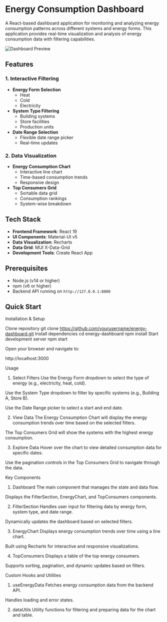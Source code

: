 # Energy Consumption Dashboard

A React-based dashboard application for monitoring and analyzing energy consumption patterns across different systems and energy forms. This application provides real-time visualization and analysis of energy consumption data with filtering capabilities.

![Dashboard Preview](dashboard-preview.png)

## Features

### 1. Interactive Filtering

- **Energy Form Selection**
  - Heat
  - Cold
  - Electricity
- **System Type Filtering**
  - Building systems
  - Store facilities
  - Production units
- **Date Range Selection**
  - Flexible date range picker
  - Real-time updates

### 2. Data Visualization

- **Energy Consumption Chart**
  - Interactive line chart
  - Time-based consumption trends
  - Responsive design
- **Top Consumers Grid**
  - Sortable data grid
  - Consumption rankings
  - System-wise breakdown

## Tech Stack

- **Frontend Framework**: React 19
- **UI Components**: Material-UI v5
- **Data Visualization**: Recharts
- **Data Grid**: MUI X-Data-Grid
- **Development Tools**: Create React App

## Prerequisites

- Node.js (v14 or higher)
- npm (v6 or higher)
- Backend API running on `http://127.0.0.1:8000`

## Quick Start

Installation & Setup

Clone repository
git clone https://github.com/yourusername/energy-dashboard.git
Install dependencies
cd energy-dashboard
npm install
Start development server
npm start

Open your browser and navigate to:

http://localhost:3000

Usage

1. Select Filters
   Use the Energy Form dropdown to select the type of energy (e.g., electricity, heat, cold).

Use the System Type dropdown to filter by specific systems (e.g., Building A, Store B).

Use the Date Range picker to select a start and end date.

2. View Data
   The Energy Consumption Chart will display the energy consumption trends over time based on the selected filters.

The Top Consumers Grid will show the systems with the highest energy consumption.

3. Explore Data
   Hover over the chart to view detailed consumption data for specific dates.

Use the pagination controls in the Top Consumers Grid to navigate through the data.

Key Components

1. Dashboard
   The main component that manages the state and data flow.

Displays the FilterSection, EnergyChart, and TopConsumers components.

2. FilterSection
   Handles user input for filtering data by energy form, system type, and date range.

Dynamically updates the dashboard based on selected filters.

3. EnergyChart
   Displays energy consumption trends over time using a line chart.

Built using Recharts for interactive and responsive visualizations.

4. TopConsumers
   Displays a table of the top energy consumers.

Supports sorting, pagination, and dynamic updates based on filters.

Custom Hooks and Utilities

1. useEnergyData
   Fetches energy consumption data from the backend API.

Handles loading and error states.

2. dataUtils
   Utility functions for filtering and preparing data for the chart and table.

